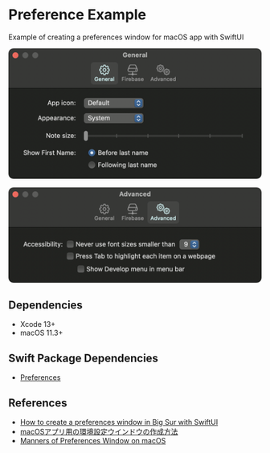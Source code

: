 #  Preference Example

Example of creating a preferences window for macOS app with SwiftUI



<p aline="center">
  <img src="materials/preferences-general.png" width=512> 
</p>

<p aline="center">
  <img src="materials/preferences-advanced.png" width=512>
</p>





## Dependencies
- Xcode 13+
- macOS 11.3+

## Swift Package Dependencies
- [Preferences](https://github.com/sindresorhus/Preferences)

## References
- [How to create a preferences window in Big Sur with SwiftUI](https://dariogzlez.medium.com/creating-a-preferences-window-for-a-swiftui-macos-app-52b684a2bdf)
- [macOSアプリ用の環境設定ウインドウの作成方法](https://qiita.com/IKEH/items/e11911d01a417b577353)
- [Manners of Preferences Window on macOS](https://speakerdeck.com/1024jp/manners-of-preferences-window-on-macos)
